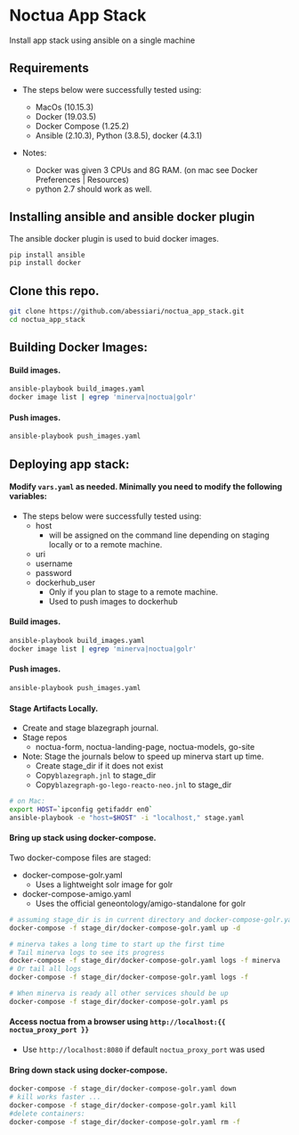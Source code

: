 # Noctua App Stack

Install app stack using ansible on a single machine

## Requirements 

- The steps below were successfully tested using:
    - MacOs (10.15.3)
    - Docker (19.03.5)
    - Docker Compose (1.25.2)
    - Ansible (2.10.3), Python (3.8.5), docker (4.3.1)
    
- Notes:
    - Docker was given 3 CPUs and 8G RAM. (on mac see Docker Preferences | Resources)
    - python 2.7 should work as well.

## Installing ansible and ansible docker plugin 

The ansible docker plugin is used to buid docker images.

```sh
pip install ansible
pip install docker 
```

## Clone this repo.

```sh
git clone https://github.com/abessiari/noctua_app_stack.git
cd noctua_app_stack
```

## Building Docker Images:

#### Build images.

```sh
ansible-playbook build_images.yaml
docker image list | egrep 'minerva|noctua|golr'
```

#### Push images.

```sh
ansible-playbook push_images.yaml
```
## Deploying app stack: 


#### Modify `vars.yaml` as needed. Minimally you need to modify the following variables:
- The steps below were successfully tested using:
  - host
    - will be assigned on the command line depending on staging locally or to a remote machine.
  - uri
  - username
  - password
  - dockerhub_user
    - Only if you plan to stage to a remote machine.
    - Used to push images to dockerhub
    
#### Build images.

```sh
ansible-playbook build_images.yaml
docker image list | egrep 'minerva|noctua|golr'
```

#### Push images.

```sh
ansible-playbook push_images.yaml
```

#### Stage Artifacts Locally.
  - Create and stage blazegraph journal.
  - Stage repos
    - noctua-form, noctua-landing-page, noctua-models, go-site
  - Note: Stage the journals below to speed up minerva start up time.
    - Create stage_dir if it does not exist
    - Copy`blazegraph.jnl` to stage_dir
    - Copy`blazegraph-go-lego-reacto-neo.jnl` to stage_dir

```sh
# on Mac:
export HOST=`ipconfig getifaddr en0`
ansible-playbook -e "host=$HOST" -i "localhost," stage.yaml
```
#### Bring up stack using docker-compose.
Two docker-compose files are staged:
  - docker-compose-golr.yaml
    - Uses a lightweight solr image for golr
  - docker-compose-amigo.yaml
    - Uses the official geneontology/amigo-standalone for golr

```sh
# assuming stage_dir is in current directory and docker-compose-golr.yaml is used:
docker-compose -f stage_dir/docker-compose-golr.yaml up -d

# minerva takes a long time to start up the first time
# Tail minerva logs to see its progress
docker-compose -f stage_dir/docker-compose-golr.yaml logs -f minerva
# Or tail all logs
docker-compose -f stage_dir/docker-compose-golr.yaml logs -f

# When minerva is ready all other services should be up
docker-compose -f stage_dir/docker-compose-golr.yaml ps
```

#### Access noctua from a browser using `http://localhost:{{ noctua_proxy_port }}`
- Use `http://localhost:8080` if default `noctua_proxy_port` was used

#### Bring down stack using docker-compose. 

```sh
docker-compose -f stage_dir/docker-compose-golr.yaml down
# kill works faster ...
docker-compose -f stage_dir/docker-compose-golr.yaml kill
#delete containers:
docker-compose -f stage_dir/docker-compose-golr.yaml rm -f
```
